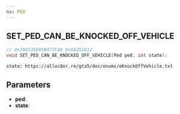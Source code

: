 ```yaml
---
ns: PED
---
```

## SET_PED_CAN_BE_KNOCKED_OFF_VEHICLE

```c
// 0x7A6535691B477C48 0x8A251612
void SET_PED_CAN_BE_KNOCKED_OFF_VEHICLE(Ped ped, int state);
```

```
state: https://alloc8or.re/gta5/doc/enums/eKnockOffVehicle.txt
```

## Parameters
* **ped**: 
* **state**: 

